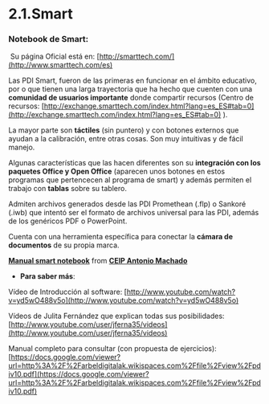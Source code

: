 # 2.1.Smart

### Notebook de Smart:

 Su página Oficial está en: [http://smarttech.com/](http://www.smarttech.com/es)

Las PDI Smart, fueron de las primeras en funcionar en el ámbito educativo, por o que tienen una larga trayectoria que ha hecho que cuenten con una **comunidad de usuarios importante** donde compartir recursos (Centro de recursos: [http://exchange.smarttech.com/index.html?lang=es_ES#tab=0](http://exchange.smarttech.com/index.html?lang=es_ES#tab=0) ).

La mayor parte son **táctiles** (sin puntero) y con botones externos que ayudan a la calibración, entre otras cosas. Son muy intuitivas y de fácil manejo.

Algunas características que las hacen diferentes son su **integración con los paquetes Office y Open Office** (aparecen unos botones en estos programas que pertencecen al programa de smart) y además permiten el trabajo con **tablas** sobre su tablero.

Admiten archivos generados desde las PDI Promethean (.flp) o Sankoré (.iwb) que intentó ser el formato de archivos universal para las PDI, además de los genéricos PDF o PowerPoint.

Cuenta con una herramienta específica para conectar la **cámara de documentos** de su propia marca.

**[Manual smart notebook](https://www.slideshare.net/baezafgto/manual-smart-notebook "Manual smart notebook")** from **[CEIP Antonio Machado](http://www.slideshare.net/baezafgto)**

*   **Para saber más**:

Vídeo de Introducción al software: [http://www.youtube.com/watch?v=yd5wO488v5o](http://www.youtube.com/watch?v=yd5wO488v5o)

Vídeos de Julita Fernández que explican todas sus posibilidades: [http://www.youtube.com/user/jferna35/videos](http://www.youtube.com/user/jferna35/videos)

Manual completo para consultar (con propuesta de ejercicios): [https://docs.google.com/viewer?url=http%3A%2F%2Farbeldigitalak.wikispaces.com%2Ffile%2Fview%2Fpdiv10.pdf](https://docs.google.com/viewer?url=http%3A%2F%2Farbeldigitalak.wikispaces.com%2Ffile%2Fview%2Fpdiv10.pdf)  
 

